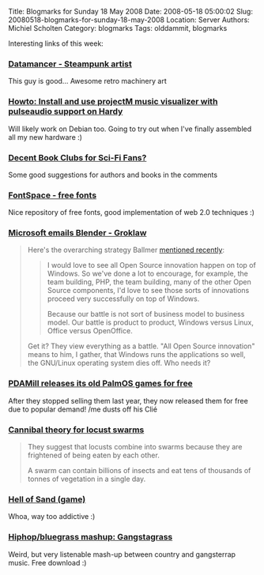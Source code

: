 Title: Blogmarks for Sunday 18 May 2008
Date: 2008-05-18 05:00:02
Slug: 20080518-blogmarks-for-sunday-18-may-2008
Location: Server
Authors: Michiel Scholten
Category: blogmarks
Tags: olddammit, blogmarks

<p>Interesting links of this week:</p>
<h3><a href="http://www.datamancer.net/">Datamancer - Steampunk artist</a></h3>
<p>This guy is good... Awesome retro machinery art</p>
<h3><a href="http://ubuntuforums.org/showthread.php?t=749793"> Howto: Install and use projectM music visualizer with pulseaudio support on Hardy</a></h3>
<p>Will likely work on Debian too. Going to try out when I've finally assembled all my new hardware :)</p>
<h3><a href="http://ask.slashdot.org/article.pl?sid=08/05/16/0428232">Decent Book Clubs for Sci-Fi Fans?</a></h3>
<p>Some good suggestions for authors and books in the comments</p>
<h3><a href="http://www.fontspace.com/">FontSpace - free fonts</a></h3>
<p>Nice repository of free fonts, good implementation of web 2.0 techniques :)</p>
<h3><a href="http://www.groklaw.net/article.php?story=20080511115151164">Microsoft emails Blender - Groklaw</a></h3>
<blockquote><p>Here's the overarching strategy Ballmer <a href="http://www.groklaw.net/
article.php?story=20071008205138925">mentioned recently</a>:</p>
<blockquote><p>I would love to see all Open Source innovation happen on top of Windows. So we've done a lot to encourage, for example, the team building, PHP, the team building, many of the other Open Source components, I'd love to see those sorts of innovations proceed very successfully on top of Windows.</p>
<p>Because our battle is not sort of business model to business model. Our battle is product to product, Windows versus Linux, Office versus OpenOffice.</p></blockquote>
<p>Get it? They view everything as a battle. "All Open Source innovation" means to him, I gather, that Windows runs the applications so well, the GNU/Linux operating system dies off.  Who needs it?</p></blockquote>

<h3><a href="http://pdamill.com/prod_palm.shtml">PDAMill releases its old PalmOS games for free </a></h3>
<p>After they stopped selling them last year, they now released them for free due to popular demand! /me dusts off his Cli&eacute;</p>
<h3><a href="http://news.bbc.co.uk/2/hi/science/nature/7395356.stm">Cannibal theory for locust swarms</a></h3>
<blockquote><p>They suggest that locusts combine into swarms because they are frightened of being eaten by each other.</p>

<p>A swarm can contain billions of insects and eat tens of thousands of tonnes of vegetation in a single day.</p></blockquote> 
<h3><a href="http://andyslife.org/games/sand.php">Hell of Sand (game)</a></h3>
<p>Whoa, way too addictive :)</p>
<h3><a href="http://www.boingboing.net/2008/05/10/hiphopbluegrass-mash.html">Hiphop/bluegrass mashup: Gangstagrass</a></h3>
<p>Weird, but very listenable mash-up between country and gangsterrap music. Free download :)</p>

